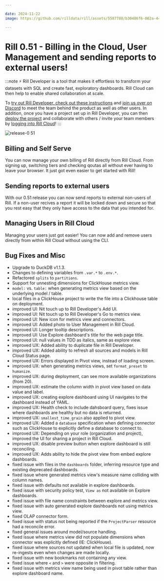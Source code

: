 ```yaml
---

date: 2024-11-22
image: https://github.com/rilldata/rill/assets/5587788/b30486f6-002a-445d-8a1b-955b6ec0066d

---
```


# Rill 0.51 - Billing in the Cloud, User Management and sending reports to external users!

:::note
⚡ Rill Developer is a tool that makes it effortless to transform your datasets with SQL and create fast, exploratory dashboards. Rill Cloud can then help to enable shared collaboration at scale.

To [try out Rill Developer, check out these instructions](/home/install) and [join us over on Discord](https://bit.ly/3bbcSl9) to meet the team behind the product as well as other users. In addition, once you have a project set up in Rill Developer, you can then [deploy the project](/deploy/deploy-dashboard) and collaborate with others / invite your team members by [logging into Rill Cloud](https://ui.rilldata.com)!
:::

![release-0 51](<https://cdn.rilldata.com/docs/release-notes/release051.gif>)

## Billing and Self Serve
You can now manage your own billing of Rill directly from Rill Cloud. From signing up, switching tiers and checking qoutas all without ever having to leave your browser. It just got even easier to get started with Rill!

## Sending reports to external users
With our 0.51 release you can now send reports to external non-users of Rill. If a non-user recives a report it will be locked down and secure so that you rest easy that they only have access to the data that you intended for.

## Managing Users in Rill Cloud
Managing your users just got easier! You can now add and remove users directly from within Rill Cloud without using the CLI.


## Bug Fixes and Misc

- Upgrade to DuckDB v1.1.3.
- Changes to defining variables from `.var.*` to `.env.*`.
- Refactored `splits` to `partitions`.
- Support for unnesting dimensions for ClickHouse metrics view.
- `model:` vs. `table:` when generating metrics view based on the underlying model / table.
- local files in a ClickHouse project to write the file into a Clickhouse table on deployment.
- improved UI: Nit touch up to Rill Developer's Add UI.
- improved UI: Nit touch up to Rill Developer's Go to metrics view.
- improved UI: New icon for metrics view and connectors.
- improved UI: Added photo to User Management in Rill Cloud.
- improved UI: Longer tooltip descriptions.
- improved UI: Use Explore dashboard's title for the web page title.
- improved UI: null values in TDD as italics, same as explore view.
- improved UX: Added ability to duplicate file in Rill Developer.
- improved UX: Added ability to refresh all sources and models in Rill Cloud Status page.
- improved UX: Errors displayed in Pivot view, instead of loading screen.
- improved UX: when generating metrics views, set `format_preset` to `humanize`.
- improved UX: during deployment, can see more available organizations (from 20).
- improved UX: estimate the column width in pivot view based on data value and label.
- improved UX: creating explore dashboard using UI navigates to the dashboard instead of YAML.
- improved UX: Health check to include dahsboard query, fixes issue where dashboards are healthy but no data is returned.
- improved UX: `smallest_time_grain` also applied to pivot view.
- improved UX: Added a `database` specification when defining connector such as ClickHouse to explicitly define a database to connect to.
- improved UX: Depending on your role (organization and project), improved the UI for sharing a project in Rill Cloud.
- improved UX: disable preview button when explore dashboard is still reconciling.
- improved UX: Adds ability to hide the pivot view from embed explore dashboards.
- fixed issue with files in the `dashboards` folder, inferring resource type and existing deprecated dashboards.
- fixed issue where generated metrics view's measure name colliding with column names.
- fixed issue with defaults not available in explore dashboards.
- fixed issue with security policy test, `View as` not available on Explore dashboards.
- fixed issue with file name constraints between explore and metrics view.
- fixed issue with auto generated explore dashboards not using metrics view.
- fixed OLAP connector form.
- fixed issue with status not being reported if the `ProjectParser` resource had a reconcile error.
- fixed general issues around model/source handling.
- fixed issue where metrics view did not populate dimensions when connector was explicitly defined (IE: ClickHouse).
- fixed issue where sources not updated when local file is updated, now re-ingests even when changes are made locally.
- fixed issue with new bookmarks not containing any view.
- fixed issue where `<` and `>` were opposite in filtering.
- fixed issue with metrics view name being used in pivot table rather than explore dashboard name.